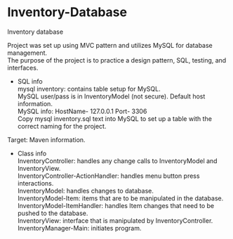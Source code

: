 # Inventory-Database
Inventory database

Project was set up using MVC pattern and utilizes MySQL for database management.\
The purpose of the project is to practice a design pattern, SQL, testing, and interfaces.

* SQL info\
mysql inventory: contains table setup for MySQL.\
MySQL user/pass is in InventoryModel (not secure). Default host information.\
MySQL info: HostName- 127.0.0.1 Port- 3306\
Copy mysql inventory.sql text into MySQL to set up a table with the correct naming for the project.

Target: Maven information.

* Class info\
InventoryController: handles any change calls to InventoryModel and InventoryView.\
InventoryController-ActionHandler: handles menu button press interactions.\
InventoryModel: handles changes to database.\
InventoryModel-Item: items that are to be manipulated in the database.\
InventoryModel-ItemHandler: handles Item changes that need to be pushed to the database.\
InventoryView: interface that is manipulated by InventoryController.\
InventoryManager-Main: initiates program.
